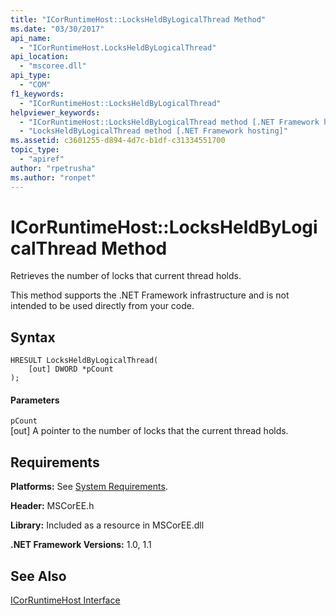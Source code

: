 ```yaml
---
title: "ICorRuntimeHost::LocksHeldByLogicalThread Method"
ms.date: "03/30/2017"
api_name: 
  - "ICorRuntimeHost.LocksHeldByLogicalThread"
api_location: 
  - "mscoree.dll"
api_type: 
  - "COM"
f1_keywords: 
  - "ICorRuntimeHost::LocksHeldByLogicalThread"
helpviewer_keywords: 
  - "ICorRuntimeHost::LocksHeldByLogicalThread method [.NET Framework hosting]"
  - "LocksHeldByLogicalThread method [.NET Framework hosting]"
ms.assetid: c3601255-d894-4d7c-b1df-c31334551700
topic_type: 
  - "apiref"
author: "rpetrusha"
ms.author: "ronpet"
---
```

# ICorRuntimeHost::LocksHeldByLogicalThread Method
Retrieves the number of locks that current thread holds.  
  
 This method supports the .NET Framework infrastructure and is not intended to be used directly from your code.  
  
## Syntax  
  
```  
HRESULT LocksHeldByLogicalThread(  
    [out] DWORD *pCount  
);  
```  
  
#### Parameters  
 `pCount`  
 [out] A pointer to the number of locks that the current thread holds.  
  
## Requirements  
 **Platforms:** See [System Requirements](../../../../docs/framework/get-started/system-requirements.md).  
  
 **Header:** MSCorEE.h  
  
 **Library:** Included as a resource in MSCorEE.dll  
  
 **.NET Framework Versions:** 1.0, 1.1  
  
## See Also  
 [ICorRuntimeHost Interface](../../../../docs/framework/unmanaged-api/hosting/icorruntimehost-interface.md)
